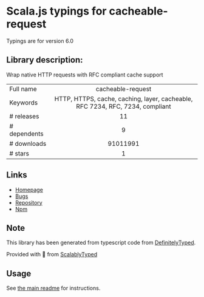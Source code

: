 
# Scala.js typings for cacheable-request

Typings are for version 6.0

## Library description:
Wrap native HTTP requests with RFC compliant cache support

|                    |                 |
| ------------------ | :-------------: |
| Full name          | cacheable-request |
| Keywords           | HTTP, HTTPS, cache, caching, layer, cacheable, RFC 7234, RFC, 7234, compliant |
| # releases         | 11 |
| # dependents       | 9 |
| # downloads        | 91011991 |
| # stars            | 1 |

## Links
- [Homepage](https://github.com/lukechilds/cacheable-request#readme)
- [Bugs](https://github.com/lukechilds/cacheable-request/issues)
- [Repository](https://github.com/lukechilds/cacheable-request)
- [Npm](https://www.npmjs.com/package/cacheable-request)
    


## Note
This library has been generated from typescript code from [DefinitelyTyped](https://definitelytyped.org).

Provided with :purple_heart: from [ScalablyTyped](https://github.com/oyvindberg/ScalablyTyped)

## Usage
See [the main readme](../../readme.md) for instructions.


